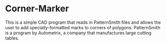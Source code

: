 Corner-Marker
=============

This is a simple CAD program that reads in PatternSmith files and allows the user to add specially-formatted marks to corners of polygons. PatternSmith is a program by Autometrix, a company that manufactures large cutting tables.